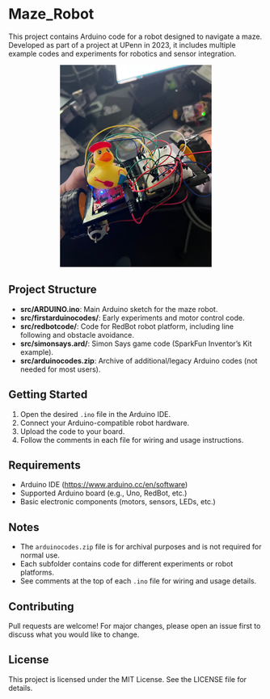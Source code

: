 # Maze_Robot

This project contains Arduino code for a robot designed to navigate a maze. Developed as part of a project at UPenn in 2023, it includes multiple example codes and experiments for robotics and sensor integration.

<p align="center">
  <img src="myrobot.jpg" alt="Maze Robot" width="300"/>
</p>

## Project Structure

- **src/ARDUINO.ino**: Main Arduino sketch for the maze robot.
- **src/firstarduinocodes/**: Early experiments and motor control code.
- **src/redbotcode/**: Code for RedBot robot platform, including line following and obstacle avoidance.
- **src/simonsays.ard/**: Simon Says game code (SparkFun Inventor’s Kit example).
- **src/arduinocodes.zip**: Archive of additional/legacy Arduino codes (not needed for most users).

## Getting Started

1. Open the desired `.ino` file in the Arduino IDE.
2. Connect your Arduino-compatible robot hardware.
3. Upload the code to your board.
4. Follow the comments in each file for wiring and usage instructions.

## Requirements
- Arduino IDE (https://www.arduino.cc/en/software)
- Supported Arduino board (e.g., Uno, RedBot, etc.)
- Basic electronic components (motors, sensors, LEDs, etc.)

## Notes
- The `arduinocodes.zip` file is for archival purposes and is not required for normal use.
- Each subfolder contains code for different experiments or robot platforms.
- See comments at the top of each `.ino` file for wiring and usage details.

## Contributing
Pull requests are welcome! For major changes, please open an issue first to discuss what you would like to change.

## License
This project is licensed under the MIT License. See the LICENSE file for details.
